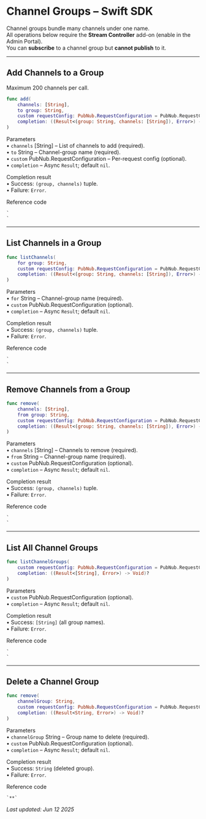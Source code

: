 # Channel Groups – Swift SDK

Channel groups bundle many channels under one name.  
All operations below require the **Stream Controller** add-on (enable in the Admin Portal).  
You can **subscribe** to a channel group but **cannot publish** to it.

---

## Add Channels to a Group
Maximum 200 channels per call.
```swift
func add(
    channels: [String],
    to group: String,
    custom requestConfig: PubNub.RequestConfiguration = PubNub.RequestConfiguration(),
    completion: ((Result<(group: String, channels: [String]), Error>) -> Void)?
)
```
Parameters  
• `channels` \[String] – List of channels to add (required).  
• `to` String – Channel-group name (required).  
• `custom` PubNub.RequestConfiguration – Per-request config (optional).  
• `completion` – Async `Result`; default `nil`.

Completion result  
• Success: `(group, channels)` tuple.  
• Failure: `Error`.

Reference code
```
`  
`
```

---

## List Channels in a Group
```swift
func listChannels(
    for group: String,
    custom requestConfig: PubNub.RequestConfiguration = PubNub.RequestConfiguration(),
    completion: ((Result<(group: String, channels: [String]), Error>) -> Void)?
)
```
Parameters  
• `for` String – Channel-group name (required).  
• `custom` PubNub.RequestConfiguration (optional).  
• `completion` – Async `Result`; default `nil`.

Completion result  
• Success: `(group, channels)` tuple.  
• Failure: `Error`.

Reference code
```
`  
`
```

---

## Remove Channels from a Group
```swift
func remove(
    channels: [String],
    from group: String,
    custom requestConfig: PubNub.RequestConfiguration = PubNub.RequestConfiguration(),
    completion: ((Result<(group: String, channels: [String]), Error>) -> Void)?
)
```
Parameters  
• `channels` \[String] – Channels to remove (required).  
• `from` String – Channel-group name (required).  
• `custom` PubNub.RequestConfiguration (optional).  
• `completion` – Async `Result`; default `nil`.

Completion result  
• Success: `(group, channels)` tuple.  
• Failure: `Error`.

Reference code
```
`  
`
```

---

## List All Channel Groups
```swift
func listChannelGroups(
    custom requestConfig: PubNub.RequestConfiguration = PubNub.RequestConfiguration(),
    completion: ((Result<[String], Error>) -> Void)?
)
```
Parameters  
• `custom` PubNub.RequestConfiguration (optional).  
• `completion` – Async `Result`; default `nil`.

Completion result  
• Success: `[String]` (all group names).  
• Failure: `Error`.

Reference code
```
`  
`
```

---

## Delete a Channel Group
```swift
func remove(
    channelGroup: String,
    custom requestConfig: PubNub.RequestConfiguration = PubNub.RequestConfiguration(),
    completion: ((Result<String, Error>) -> Void)?
)
```
Parameters  
• `channelGroup` String – Group name to delete (required).  
• `custom` PubNub.RequestConfiguration (optional).  
• `completion` – Async `Result`; default `nil`.

Completion result  
• Success: `String` (deleted group).  
• Failure: `Error`.

Reference code
```
`**`
```

_Last updated: Jun 12 2025_